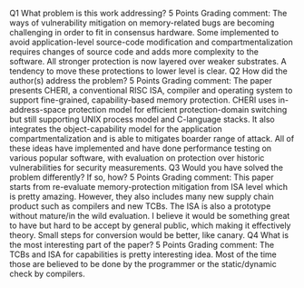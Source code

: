 Q1 What problem is this work addressing?
5 Points
Grading comment:
The ways of vulnerability mitigation on memory-related bugs are becoming challenging in order to fit in consensus hardware. Some implemented to avoid application-level source-code modification and compartmentalization requires changes of source code and adds more complexity to the software. All stronger protection is now layered over weaker substrates. A tendency to move these protections to lower level is clear.
Q2 How did the author(s) address the problem?
5 Points
Grading comment:
The paper presents CHERI, a conventional RISC ISA, compiler and operating system to support fine-grained, capability-based memory protection. CHERI uses in-address-space protection model for efficient protection-domain switching but still supporting UNIX process model and C-language stacks. It also integrates the object-capability model for the application compartmentalization and is able to mitigates boarder range of attack. All of these ideas have implemented and have done performance testing on various popular software, with evaluation on protection over historic vulnerabilities for security measurements.
Q3 Would you have solved the problem differently? If so, how?
5 Points
Grading comment:
This paper starts from re-evaluate memory-protection mitigation from ISA level which is pretty amazing. However, they also includes many new supply chain product such as compilers and new TCBs. The ISA is also a prototype without mature/in the wild evaluation. I believe it would be something great to have but hard to be accept by general public, which making it effectively theory. Small steps for conversion would be better, like canary.
Q4 What is the most interesting part of the paper?
5 Points
Grading comment:
The TCBs and ISA for capabilities is pretty interesting idea. Most of the time those are believed to be done by the programmer or the static/dynamic check by compilers.
